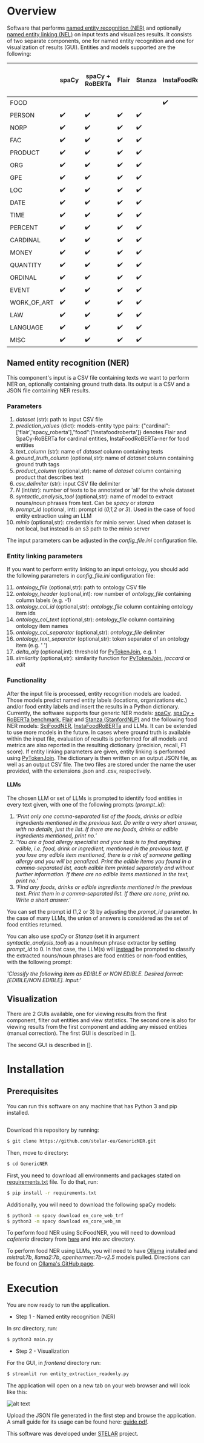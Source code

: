 # Overview

Software that performs [named entity recognition (NER)] and optionally [named entity linking (NEL)] on input texts and visualizes results. It consists of two separate components, one for named entity recognition and one for visualization of results (GUI). Entities and models supported are the following:

| | spaCy | spaCy + RoBERTa | Flair | Stanza | InstaFoodRoBERTa | SciFoodNER | LLMs: Mistral-7B, Llama2-7b, Openhermes:7b-v2.5
| ----------- |  ----------- | ----------- | ----------- | ----------- | ----------- | ----------- | ----------- 
| FOOD| |  |  | | :heavy_check_mark: | :heavy_check_mark: | :heavy_check_mark:
| PERSON | :heavy_check_mark:| :heavy_check_mark:  | :heavy_check_mark: | :heavy_check_mark: | | | 
| NORP   | :heavy_check_mark:| :heavy_check_mark:  | :heavy_check_mark: |:heavy_check_mark: | | | 
| FAC | :heavy_check_mark:| :heavy_check_mark:  | :heavy_check_mark: |:heavy_check_mark: | | | 
| PRODUCT| :heavy_check_mark:| :heavy_check_mark:  | :heavy_check_mark: |:heavy_check_mark: | | | 
| ORG | :heavy_check_mark:| :heavy_check_mark:  | :heavy_check_mark: |:heavy_check_mark: | | | 
| GPE | :heavy_check_mark:| :heavy_check_mark:  | :heavy_check_mark: |:heavy_check_mark: | | | 
| LOC | :heavy_check_mark:| :heavy_check_mark:  | :heavy_check_mark: |:heavy_check_mark: | | | 
| DATE| :heavy_check_mark:| :heavy_check_mark:  | :heavy_check_mark: |:heavy_check_mark: | | | 
| TIME| :heavy_check_mark:| :heavy_check_mark:  | :heavy_check_mark: |:heavy_check_mark: | | | 
| PERCENT| :heavy_check_mark:| :heavy_check_mark:  | :heavy_check_mark: |:heavy_check_mark: | | | 
| CARDINAL| :heavy_check_mark:| :heavy_check_mark:  | :heavy_check_mark: |:heavy_check_mark: | | | 
| MONEY| :heavy_check_mark:| :heavy_check_mark:  | :heavy_check_mark: |:heavy_check_mark: | | | 
| QUANTITY| :heavy_check_mark:| :heavy_check_mark:  | :heavy_check_mark: |:heavy_check_mark: | | | 
| ORDINAL| :heavy_check_mark:| :heavy_check_mark:  | :heavy_check_mark: |:heavy_check_mark: | | | 
| EVENT| :heavy_check_mark:| :heavy_check_mark:  | :heavy_check_mark: |:heavy_check_mark: | | | 
| WORK_OF_ART| :heavy_check_mark:| :heavy_check_mark:  | :heavy_check_mark: |:heavy_check_mark: | | | 
| LAW| :heavy_check_mark:| :heavy_check_mark:  | :heavy_check_mark: |:heavy_check_mark: | | | 
| LANGUAGE| :heavy_check_mark:| :heavy_check_mark:  | :heavy_check_mark: |:heavy_check_mark: | | | 
| MISC| :heavy_check_mark:| :heavy_check_mark:  | :heavy_check_mark: |:heavy_check_mark: | | | 


## Named entity recognition (NER)

This component's input is a CSV file containing texts we want to perform NER on, optionally containing ground truth data. Its output is a CSV and a JSON file containing NER results.

### Parameters

1. _dataset_ (str): path to input CSV file 
2. _prediction_values_ (dict): models-entity type pairs: {"cardinal":['flair','spacy_roberta'],"food":['instafoodroberta']} denotes Flair and SpaCy-RoBERTa for cardinal entities, InstaFoodRoBERTa-ner for food entities
3. _text\_column_ (str): name of _dataset_ column containing texts
4. _ground\_truth\_column_ (optional,str):  name of _dataset_ column containing ground truth tags
5. _product\_column_ (optional,str):  name of _dataset_ column containing product that describes text
6. _csv\_delimiter_ (str): input CSV file delimiter
7.  _N_ (int/str): number of texts to be annotated or 'all' for the whole dataset
8. _syntactic\_analysis\_tool_ (optional,str): name of model to extract nouns/noun phrases from text. Can be _spacy_ or _stanza_
9. _prompt\_id_ (optional, int): prompt id (_0,1,2 or 3_). Used in the case of food entity extraction using an LLM
10. _minio_ (optional,str): credentials for minio server. Used when dataset is not local, but instead is an s3 path to the minio server

The input parameters can be adjusted in the _config\_file.ini_ configuration file.

### Entity linking parameters

If you want to perform entity linking to an input ontology, you should add the following parameters in _config\_file.ini_ configuration file:

11. _ontology\_file_ (optional,str): path to ontology CSV file
12. _ontology\_header_ (optional,int): row number of _ontology\_file_ containing column labels (e.g. -1)
13. _ontology\_col\_id_ (optional,str): _ontology\_file_ column containing ontology item ids
14. _ontology\_col\_text_ (optional,str):  _ontology\_file_ column containing ontology item names
15. _ontology\_col\_separator_ (optional,str):  _ontology\_file_ delimiter
16. _ontology\_text\_separator_ (optional,str): token separator of an ontology item (e.g. ' ') 
17. _delta\_alg_ (optional,int): threshold for [PyTokenJoin], e.g. 1
18. _similarity_ (optional,str): similarity function for [PyTokenJoin], _jaccard_ or _edit_

### Functionality

After the input file is processed, entity recognition models are loaded. Those models predict named entity labels (locations, organizations etc.) and/or food entity labels and insert the results in a Python dictionary. Currently, the software supports four generic NER models: [spaCy], [spaCy + RoBERTa benchmark], [Flair] and [Stanza (StanfordNLP)] and the following food NER models: [SciFoodNER], [InstaFoodRoBERTa] and LLMs. It can be extended to use more models in the future. In cases where ground truth is available within the input file, evaluation of results is performed for all models and metrics are also reported in the resulting dictionary (precision, recall, F1 score). If entity linking parameters are given, entity linking is performed using [PyTokenJoin]. The dictionary is then written on an output JSON file, as well as an output CSV file. The two files are stored under the name the user provided, with the extensions .json and .csv, respectively. 

#### LLMs

The chosen LLM or set of LLMs is prompted to identify food entities in every text given, with one of the following prompts (_prompt\_id_):
1. _'Print only one comma-separated list of the foods, drinks or edible ingredients mentioned in the previous text. Do write a very short answer, with no details, just the list. If there are no foods, drinks or edible ingredients mentioned, print no.'_
2. _'You are a food allergy specialist and your task is to find anything edible, i.e. food, drink or ingredient, mentioned in the previous text. If you lose any edible item mentioned, there is a risk of someone getting allergy and you will be penalized. Print the edible items you found in a comma-separated list, each edible item printed separately and without further information. If there are no edible items mentioned in the text, print no.'_
3. _'Find any foods, drinks or edible ingredients mentioned in the previous text. Print them in a comma-separated list. If there are none, print no. Write a short answer.'_

You can set the prompt id (1,2 or 3) by adjusting the _prompt\_id_ parameter. 
In the case of many LLMs, the union of answers is considered as the set of food entities returned.

You can also use _spaCy_ or _Stanza_ (set it in argument _syntactic\_analysis\_tool_) as a noun/noun phrase extractor by setting _prompt\_id_ to 0. In that case, the LLM(s) will <u>instead</u> be prompted to classify the extracted nouns/noun phrases are food entities or non-food entities, with the following prompt:

_'Classify the following item as EDIBLE or NON EDIBLE. Desired format: [EDIBLE/NON EDIBLE]. Input:'_

## Visualization

There are 2 GUIs available, one for viewing results from the first component, filter out entities and view statistics. The second one is also for viewing results from the first component and adding any missed entities (manual correction). The first GUI is described in [].

The second GUI is described in [].

# Installation

## Prerequisites

You can run this software on any machine that has Python 3 and pip installed.

##
Download this repository by running:

```sh
$ git clone https://github.com/stelar-eu/GenericNER.git
```

Then, move to directory:
```sh
$ cd GenericNER
```

First, you need to download all environments and packages stated on [requirements.txt] file. To do that, run:

```sh
$ pip install -r requirements.txt
```
Additionally, you will need to download the following spaCy models:

```sh
$ python3 -m spacy download en_core_web_trf
$ python3 -m spacy download en_core_web_sm
```

To perform food NER using SciFoodNER, you will need to download _cafeteria_ directory from [here] and into _src_ directory. 

To perform food NER using LLMs, you will need to have [Ollama] installed and _mistral:7b_, _llama2:7b_, _openhermes:7b-v2.5_ models pulled. Directions can be found on [Ollama's GitHub page]. 

# Execution

You are now ready to run the application. 

- Step 1 - Named entity recognition (NER)

In _src_ directory, run: 
```sh
$ python3 main.py
```

<!---
where _your_csv_ is the input CSV file. If you have no CSV file available and you want to try the application, you can give 'default' in place of _your_csv_ and the application will run on a sample of conll2012_ontonotesv5_ dataset from [HuggingFace].


Expect this step to take a few minutes to complete the first time, since models need to be downloaded and imported.

A JSON file is now generated in the output path given (_output\_file_).  The JSON file generated by the software when run with the _default_ parameter is the file [output.json.example]. The output path can be changed to what the user prefers, but the path must be written into single quotation marks (''). This file contains the data from the entity extraction, i.e. the named entities and their labels as identified by each tool, as well as evaluation metrics, if ground truth was provided. 
-->

- Step 2 - Visualization

For the GUI, in _frontend_ directory run:

```sh
$ streamlit run entity_extraction_readonly.py
```

The application will open on a new tab on your web browser and will look like this:

![alt text](https://github.com/VasiPitsilou/NLP/blob/2cac91cfa9f69499a82797614cd78fdec5229763/image.png?raw=true)

Upload the JSON file generated in the first step and browse the application. A small guide for its usage can be found here: [guide.pdf]. 

This software was developed under [STELAR] project.

   [spaCy]: <http://spacy.io>
   [spaCy + RoBERTa benchmark]: <https://spacy.io/models/en#en_core_web_trf>
   [Stanza (StanfordNLP)]: <https://nlp.stanford.edu/software/>
   [Flair]: <https://github.com/flairNLP/flair/>
   [STELAR]: <http://stelar-project.eu>
   [Anaconda]: <https://www.anaconda.com/>
   [Streamlit]: <https://streamlit.io/>
   [HuggingFace]: <https://huggingface.co/datasets/conll2012_ontonotesv5>
   [BIO format]: <https://en.wikipedia.org/wiki/Inside%E2%80%93outside%E2%80%93beginning_(tagging)>
   [configuration file]: <config_file.ini>
   [output.json.example]: <examples/output.json.example>
   [guide.pdf]: <docs/guide.pdf>
   [here]: <https://portal.ijs.si/nextcloud/s/C3jCDq84TBoE8gY>
   [sample_groundtruth.csv]: <examples/sample_groundtruth.csv>
   [sample_no_groundtruth.csv]: <examples/sample_no_groundtruth.csv>
   [requirements.txt]: <requirements.txt> 
   [named entity recognition (NER)]: <https://en.wikipedia.org/wiki/Named-entity_recognition>
   [named entity linking (NEL)]: <https://en.wikipedia.org/wiki/Entity_linking#:~:text=In%20natural%20language%20processing%2C%20entity,as%20famous%20individuals%2C%20locations%2C%20or>
   [SciFoodNER]: <https://github.com/gjorgjinac/SciFoodNER/>
   [InstaFoodRoBERTa]: <https://huggingface.co/Dizex/InstaFoodRoBERTa-NER>
   [Ollama]: <https://ollama.com/>
   [Ollama's GitHub page]: <https://github.com/ollama/ollama>
   [PyTokenJoin]: <https://github.com/alexZeakis/pyTokenJoin>
